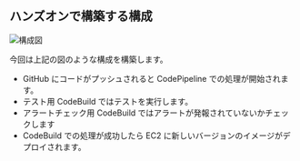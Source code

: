 ## ハンズオンで構築する構成

![構成図](https://cacoo.com/diagrams/Cl9H3qce7UsvLRVO-521EE.png)

今回は上記の図のような構成を構築します。

- GitHub にコードがプッシュされると CodePipeline での処理が開始されます。
- テスト用 CodeBuild ではテストを実行します。
- アラートチェック用 CodeBuild ではアラートが発報されていないかチェックします
- CodeBuild での処理が成功したら EC2 に新しいバージョンのイメージがデプロイされます。
